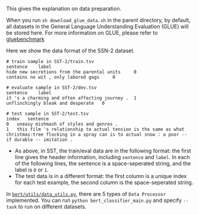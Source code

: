 This gives the explanation on data preparation.

When you run `sh download_glue_data.sh` in the parent directory, by default, all datasets in the General Language Understanding Evaluation (GLUE) will be stored here. For more information on GLUE, please refer to 
[gluebenchmark](https://gluebenchmark.com/tasks)

Here we show the data format of the SSN-2 dataset.

```
# train sample in SST-2/train.tsv
sentence	label
hide new secretions from the parental units 	0
contains no wit , only labored gags 	0

# evaluate sample in SST-2/dev.tsv
sentence	label
it 's a charming and often affecting journey . 	1
unflinchingly bleak and desperate 	0

# test sample in SST-2/test.tsv
index	sentence
0	uneasy mishmash of styles and genres .
1	this film 's relationship to actual tension is the same as what christmas-tree flocking in a spray can is to actual snow : a poor -- if durable -- imitation .
```

* As above, in SST, the train/eval data are in the following format: the first line gives the header information, including `sentence` and `label`. In each of the following lines, the sentence is a space-seperated string, and the label is `0` or `1`. 
* The test data is in a different format: the first column is a unique index for each test example, the second column is the space-seperated string.


In [`bert/utils/data_utils.py`](https://github.com/asyml/texar-pytorch/blob/master/examples/bert/utils/data_utils.py), there are 5 types of `Data Processor` implemented. You can run `python bert_classifier_main.py` and specify `--task` to run on different datasets.
